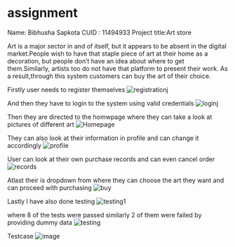 # assignment
Name: Bibhusha Sapkota
CUID : 11494933
Project title:Art store

 Art is a major sector in and of itself, but it appears to be absent in the digital market.People wish to have that staple piece of art at their home as a decoration, 
 but people don’t have an idea about where to get them.Similarly, artists too do not have that platform to present their work. As a result,through this system customers 
 can buy the art of their choice.
 
 Firstly user needs to register themselves
 ![registrationj](https://user-images.githubusercontent.com/78782325/132980443-676894dd-e09f-4228-87ba-8b3a61501adf.PNG)

 And then they have to login to the system using valid credentials
 ![loginj](https://user-images.githubusercontent.com/78782325/132980294-5120f43a-2b4c-4a1e-8093-8e8b6007c8f1.PNG)

Then they are directed to the homwpage where they can take a look at pictures of different art 
![Homepage](https://user-images.githubusercontent.com/78782325/132981197-e585307b-4956-423c-9bc4-9dba927c03f4.PNG)

They can also look at their information in profile and can change it accordingly 
![profile](https://user-images.githubusercontent.com/78782325/132981241-40c380ca-7d81-4966-b5ac-205e655488d2.PNG)

User can look at their own purchase records and can even cancel order 
![records](https://user-images.githubusercontent.com/78782325/132981261-43bce72c-6465-4f2a-954e-50dacd90cd38.PNG)

Atlast their is dropdown from where they can choose the art they want and can proceed with purchasing
![buy](https://user-images.githubusercontent.com/78782325/132981280-5e368d08-55ec-494a-8ea5-f6c34984e504.PNG)


Lastly I have also done testing
![testing1](https://user-images.githubusercontent.com/78782325/132981419-5847ed03-5b95-4be4-8520-a72d38c815c4.PNG)

where 8 of the tests were passed similarly 2 of them were failed by providing dummy data
![testing](https://user-images.githubusercontent.com/78782325/132981442-2f399c12-a7b3-4f9c-ba00-aca956e806cc.PNG)

 Testcase
 ![image](https://user-images.githubusercontent.com/78782325/132981823-91b96597-b3fd-4582-8b64-e6731c90cd7e.png)

 
